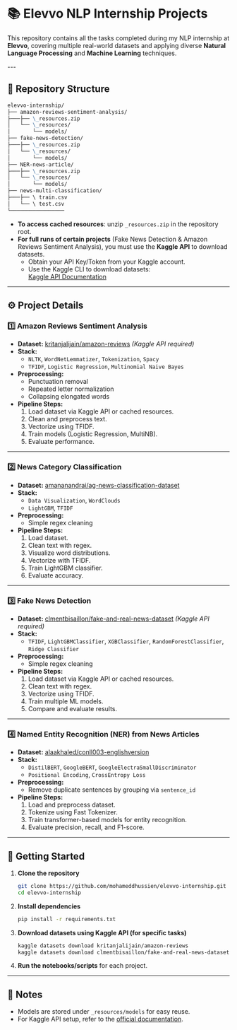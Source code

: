 # 📚 Elevvo NLP Internship Projects

<p>This repository contains all the tasks completed during my NLP internship at <strong>Elevvo</strong>,
covering multiple real-world datasets and applying diverse <strong>Natural Language Processing</strong> and <strong>Machine Learning</strong> techniques.</p>
---

## 📂 Repository Structure
```markdown
elevvo-internship/
├── amazon-reviews-sentiment-analysis/
├───├── \_resources.zip
│   └── \_resources/
│       └── models/
├── fake-news-detection/
├───├── \_resources.zip
│   └── \_resources/
│       └── models/
├── NER-news-article/
├───├── \_resources.zip
│   └── \_resources/
│       └── models/
├── news-multi-classification/
├───├── \ train.csv
│   └── \ test.csv
└─────────────────
```

- <strong>To access cached resources</strong>: unzip `_resources.zip` in the repository root.
- <strong>For full runs of certain projects</strong> (Fake News Detection & Amazon Reviews Sentiment Analysis), you must use the <strong>Kaggle API</strong> to download datasets.  
  - Obtain your API Key/Token from your Kaggle account.  
  - Use the Kaggle CLI to download datasets:  
    [Kaggle API Documentation](https://www.kaggle.com/docs/api)

---

## ⚙️ Project Details

### 1️⃣ Amazon Reviews Sentiment Analysis
- <strong>Dataset:</strong> [kritanjalijain/amazon-reviews](https://www.kaggle.com/datasets/kritanjalijain/amazon-reviews) <i>(Kaggle API required)</i>
- <strong>Stack:</strong>
  - `NLTK`, `WordNetLemmatizer`, `Tokenization`, `Spacy`
  - `TFIDF`, `Logistic Regression`, `Multinomial Naive Bayes`
- <strong>Preprocessing:</strong>
  - Punctuation removal
  - Repeated letter normalization
  - Collapsing elongated words
- <strong>Pipeline Steps:</strong>
  1. Load dataset via Kaggle API or cached resources.
  2. Clean and preprocess text.
  3. Vectorize using TFIDF.
  4. Train models (Logistic Regression, MultiNB).
  5. Evaluate performance.

---

### <strong>2️⃣ News Category Classification</strong>
- <strong>Dataset:</strong> [amananandrai/ag-news-classification-dataset](https://www.kaggle.com/datasets/amananandrai/ag-news-classification-dataset)
- <strong>Stack:</strong>
  - `Data Visualization`, `WordClouds`
  - `LightGBM`, `TFIDF`
- <strong>Preprocessing:</strong>
  - Simple regex cleaning
- <strong>Pipeline Steps:</strong>
  1. Load dataset.
  2. Clean text with regex.
  3. Visualize word distributions.
  4. Vectorize with TFIDF.
  5. Train LightGBM classifier.
  6. Evaluate accuracy.

---

### <strong>3️⃣ Fake News Detection</strong>
- <strong>Dataset:</strong> [clmentbisaillon/fake-and-real-news-dataset](https://www.kaggle.com/datasets/clmentbisaillon/fake-and-real-news-dataset) *(Kaggle API required)*
- <strong>Stack:</strong>
  - `TFIDF`, `LightGBMClassifier`, `XGBClassifier`, `RandomForestClassifier`, `Ridge Classifier`
- <strong>Preprocessing:</strong>
  - Simple regex cleaning
- <strong>Pipeline Steps:</strong>
  1. Load dataset via Kaggle API or cached resources.
  2. Clean text with regex.
  3. Vectorize using TFIDF.
  4. Train multiple ML models.
  5. Compare and evaluate results.

---

### <strong>4️⃣ Named Entity Recognition (NER) from News Articles</strong>
- <strong>Dataset:</strong> [alaakhaled/conll003-englishversion](https://www.kaggle.com/datasets/alaakhaled/conll003-englishversion)
- <strong>Stack:</strong>
  - `DistilBERT`, `GoogleBERT`, `GoogleElectraSmallDiscriminator`
  - `Positional Encoding`, `CrossEntropy Loss`
- <strong>Preprocessing:</strong>
  - Remove duplicate sentences by grouping via `sentence_id`
- <strong>Pipeline Steps:</strong>
  1. Load and preprocess dataset.
  2. Tokenize using Fast Tokenizer.
  3. Train transformer-based models for entity recognition.
  4. Evaluate precision, recall, and F1-score.

---

## 🚀 Getting Started

1. <strong>Clone the repository</strong>
   ```bash
   git clone https://github.com/mohameddhussien/elevvo-internship.git
   cd elevvo-internship

2. <strong>Install dependencies</strong>

   ```bash
   pip install -r requirements.txt
   ```

3. <strong>Download datasets using Kaggle API (for specific tasks)</strong>

   ```bash
   kaggle datasets download kritanjalijain/amazon-reviews
   kaggle datasets download clmentbisaillon/fake-and-real-news-dataset
   ```

5. <strong>Run the notebooks/scripts</strong> for each project.

---

## 📌 Notes
* Models are stored under `_resources/models` for easy reuse.
* For Kaggle API setup, refer to the [official documentation](https://www.kaggle.com/docs/api).
